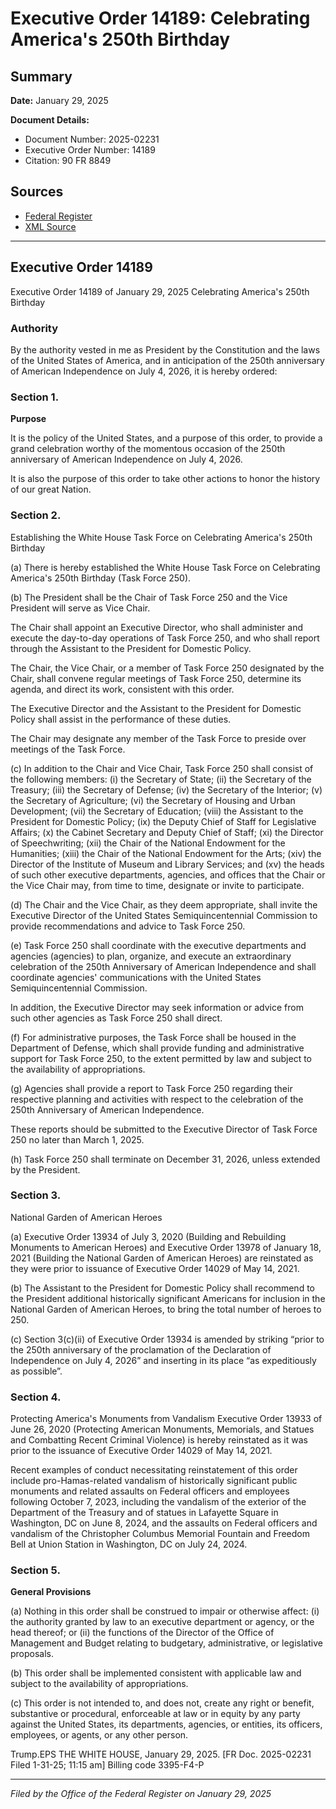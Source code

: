 # Executive Order 14189: Celebrating America's 250th Birthday

## Summary

**Date:** January 29, 2025

**Document Details:**
- Document Number: 2025-02231
- Executive Order Number: 14189
- Citation: 90 FR 8849

## Sources
- [Federal Register](https://www.federalregister.gov/documents/2025/02/03/2025-02231/celebrating-americas-250th-birthday)
- [XML Source](https://www.federalregister.gov/documents/full_text/xml/2025/02/03/2025-02231.xml)

---

## Executive Order 14189

Executive Order 14189 of January 29, 2025
Celebrating America's 250th Birthday
### Authority

By the authority vested in me as President by the Constitution and the laws of the United States of America, and in anticipation of the 250th anniversary of American Independence on July 4, 2026, it is hereby ordered:
### Section 1.

**Purpose**

It is the policy of the United States, and a purpose of this order, to provide a grand celebration worthy of the momentous occasion of the 250th anniversary of American Independence on July 4, 2026.

It is also the purpose of this order to take other actions to honor the history of our great Nation.
### Section 2.

Establishing the White House Task Force on Celebrating America's 250th Birthday

(a) There is hereby established the White House Task Force on Celebrating America's 250th Birthday (Task Force 250).

(b) The President shall be the Chair of Task Force 250 and the Vice President will serve as Vice Chair.

The Chair shall appoint an Executive Director, who shall administer and execute the day-to-day operations of Task Force 250, and who shall report through the Assistant to the President for Domestic Policy.

The Chair, the Vice Chair, or a member of Task Force 250 designated by the Chair, shall convene regular meetings of Task Force 250, determine its agenda, and direct its work, consistent with this order.

The Executive Director and the Assistant to the President for Domestic Policy shall assist in the performance of these duties.

The Chair may designate any member of the Task Force to preside over meetings of the Task Force.

(c) In addition to the Chair and Vice Chair, Task Force 250 shall consist of the following members:
    (i) the Secretary of State;
    (ii) the Secretary of the Treasury;
    (iii) the Secretary of Defense;
    (iv) the Secretary of the Interior;
    (v) the Secretary of Agriculture;
    (vi) the Secretary of Housing and Urban Development;
    (vii) the Secretary of Education;
    (viii) the Assistant to the President for Domestic Policy;
    (ix) the Deputy Chief of Staff for Legislative Affairs;
    (x) the Cabinet Secretary and Deputy Chief of Staff;
    (xi) the Director of Speechwriting;
    (xii) the Chair of the National Endowment for the Humanities;
    (xiii) the Chair of the National Endowment for the Arts;
    (xiv) the Director of the Institute of Museum and Library Services; and
    (xv) the heads of such other executive departments, agencies, and offices that the Chair or the Vice Chair may, from time to time, designate or invite to participate.

(d) The Chair and the Vice Chair, as they deem appropriate, shall invite the Executive Director of the United States Semiquincentennial Commission to provide recommendations and advice to Task Force 250.

(e) Task Force 250 shall coordinate with the executive departments and agencies (agencies) to plan, organize, and execute an extraordinary celebration of the 250th Anniversary of American Independence and shall coordinate agencies' communications with the United States Semiquincentennial Commission.

In addition, the Executive Director may seek information or advice from such other agencies as Task Force 250 shall direct.

(f) For administrative purposes, the Task Force shall be housed in the Department of Defense, which shall provide funding and administrative support for Task Force 250, to the extent permitted by law and subject to the availability of appropriations.

(g) Agencies shall provide a report to Task Force 250 regarding their respective planning and activities with respect to the celebration of the 250th Anniversary of American Independence.

These reports should be submitted to the Executive Director of Task Force 250 no later than March 1, 2025.

(h) Task Force 250 shall terminate on December 31, 2026, unless extended by the President.
### Section 3.

National Garden of American Heroes

(a) Executive Order 13934 of July 3, 2020 (Building and Rebuilding Monuments to American Heroes) and Executive Order 13978 of January 18, 2021 (Building the National Garden of American Heroes) are reinstated as they were prior to issuance of Executive Order 14029 of May 14, 2021.

(b) The Assistant to the President for Domestic Policy shall recommend to the President additional historically significant Americans for inclusion in the National Garden of American Heroes, to bring the total number of heroes to 250.

(c) Section 3(c)(ii) of Executive Order 13934 is amended by striking “prior to the 250th anniversary of the proclamation of the Declaration of Independence on July 4, 2026” and inserting in its place “as expeditiously as possible”.
### Section 4.

Protecting America's Monuments from Vandalism
Executive Order 13933 of June 26, 2020 (Protecting American Monuments, Memorials, and Statues and Combatting Recent Criminal Violence) is hereby reinstated as it was prior to the issuance of Executive Order 14029 of May 14, 2021.

Recent examples of conduct necessitating reinstatement of this order include pro-Hamas-related vandalism of historically significant public monuments and related assaults on Federal officers and employees following October 7, 2023, including the vandalism of the exterior of the Department of the Treasury and of statues in Lafayette Square in Washington, DC on June 8, 2024, and the assaults on Federal officers and vandalism of the Christopher Columbus Memorial Fountain and Freedom Bell at Union Station in Washington, DC on July 24, 2024.
### Section 5.

**General Provisions**

(a) Nothing in this order shall be construed to impair or otherwise affect:
    (i) the authority granted by law to an executive department or agency, or the head thereof; or
    (ii) the functions of the Director of the Office of Management and Budget relating to budgetary, administrative, or legislative proposals.

(b) This order shall be implemented consistent with applicable law and subject to the availability of appropriations.

(c) This order is not intended to, and does not, create any right or benefit, substantive or procedural, enforceable at law or in equity by any party against the United States, its departments, agencies, or entities, its officers, employees, or agents, or any other person.

Trump.EPS
THE WHITE HOUSE,
January 29, 2025.
[FR Doc. 2025-02231 
Filed 1-31-25; 11:15 am]
Billing code 3395-F4-P

---

*Filed by the Office of the Federal Register on January 29, 2025*
